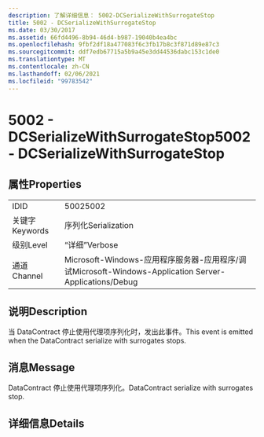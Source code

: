 ```yaml
---
description: 了解详细信息： 5002-DCSerializeWithSurrogateStop
title: 5002 - DCSerializeWithSurrogateStop
ms.date: 03/30/2017
ms.assetid: 66fd4496-8b94-46d4-b987-19040b4ea4bc
ms.openlocfilehash: 9fbf2df18a477083f6c3fb17b8c3f871d89e87c3
ms.sourcegitcommit: ddf7edb67715a5b9a45e3dd44536dabc153c1de0
ms.translationtype: MT
ms.contentlocale: zh-CN
ms.lasthandoff: 02/06/2021
ms.locfileid: "99783542"
---
```

# <a name="5002---dcserializewithsurrogatestop"></a><span data-ttu-id="d18e5-103">5002 - DCSerializeWithSurrogateStop</span><span class="sxs-lookup"><span data-stu-id="d18e5-103">5002 - DCSerializeWithSurrogateStop</span></span>

## <a name="properties"></a><span data-ttu-id="d18e5-104">属性</span><span class="sxs-lookup"><span data-stu-id="d18e5-104">Properties</span></span>  
  
|||  
|-|-|  
|<span data-ttu-id="d18e5-105">ID</span><span class="sxs-lookup"><span data-stu-id="d18e5-105">ID</span></span>|<span data-ttu-id="d18e5-106">5002</span><span class="sxs-lookup"><span data-stu-id="d18e5-106">5002</span></span>|  
|<span data-ttu-id="d18e5-107">关键字</span><span class="sxs-lookup"><span data-stu-id="d18e5-107">Keywords</span></span>|<span data-ttu-id="d18e5-108">序列化</span><span class="sxs-lookup"><span data-stu-id="d18e5-108">Serialization</span></span>|  
|<span data-ttu-id="d18e5-109">级别</span><span class="sxs-lookup"><span data-stu-id="d18e5-109">Level</span></span>|<span data-ttu-id="d18e5-110">“详细”</span><span class="sxs-lookup"><span data-stu-id="d18e5-110">Verbose</span></span>|  
|<span data-ttu-id="d18e5-111">通道</span><span class="sxs-lookup"><span data-stu-id="d18e5-111">Channel</span></span>|<span data-ttu-id="d18e5-112">Microsoft-Windows-应用程序服务器-应用程序/调试</span><span class="sxs-lookup"><span data-stu-id="d18e5-112">Microsoft-Windows-Application Server-Applications/Debug</span></span>|  
  
## <a name="description"></a><span data-ttu-id="d18e5-113">说明</span><span class="sxs-lookup"><span data-stu-id="d18e5-113">Description</span></span>  

 <span data-ttu-id="d18e5-114">当 DataContract 停止使用代理项序列化时，发出此事件。</span><span class="sxs-lookup"><span data-stu-id="d18e5-114">This event is emitted when the DataContract serialize with surrogates stops.</span></span>  
  
## <a name="message"></a><span data-ttu-id="d18e5-115">消息</span><span class="sxs-lookup"><span data-stu-id="d18e5-115">Message</span></span>  

 <span data-ttu-id="d18e5-116">DataContract 停止使用代理项序列化。</span><span class="sxs-lookup"><span data-stu-id="d18e5-116">DataContract serialize with surrogates stop.</span></span>  
  
## <a name="details"></a><span data-ttu-id="d18e5-117">详细信息</span><span class="sxs-lookup"><span data-stu-id="d18e5-117">Details</span></span>
